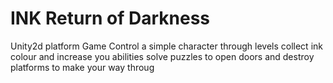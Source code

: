 INK Return of Darkness
===

Unity2d platform Game
Control a simple character through levels
collect ink colour and increase you abilities
solve puzzles to open doors and destroy platforms to make your way throug

